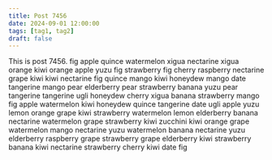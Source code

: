 ```yaml
---
title: Post 7456
date: 2024-09-01 12:00:00
tags: [tag1, tag2]
draft: false
---
```

This is post 7456.
fig
apple
quince
watermelon
xigua
nectarine
xigua
orange
kiwi
orange
apple
yuzu
fig
strawberry
fig
cherry
raspberry
nectarine
grape
kiwi
kiwi
nectarine
fig
quince
mango
kiwi
honeydew
mango
date
tangerine
mango
pear
elderberry
pear
strawberry
banana
yuzu
pear
tangerine
tangerine
ugli
honeydew
cherry
xigua
banana
strawberry
mango
fig
apple
watermelon
kiwi
honeydew
quince
tangerine
date
ugli
apple
yuzu
lemon
orange
grape
kiwi
strawberry
watermelon
lemon
elderberry
banana
nectarine
watermelon
grape
strawberry
kiwi
zucchini
kiwi
orange
grape
watermelon
mango
nectarine
yuzu
watermelon
banana
nectarine
yuzu
elderberry
raspberry
grape
strawberry
grape
elderberry
kiwi
strawberry
banana
kiwi
nectarine
strawberry
cherry
kiwi
date
fig
